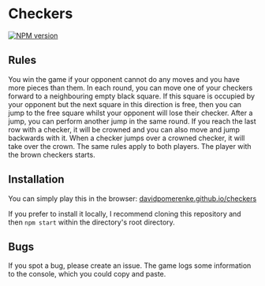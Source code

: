# Checkers

[![NPM version](https://img.shields.io/npm/v/aima-checkers.svg)](https://www.npmjs.com/package/aima-checkers)

## Rules

You win the game if your opponent cannot do any moves and you have more pieces than them. In each round, you can move one of your checkers forward to a neighbouring empty black square. If this square is occupied by your opponent but the next square in this direction is free, then you can jump to the free square whilst your opponent will lose their checker. After a jump, you can perform another jump in the same round. If you reach the last row with a checker, it will be crowned and you can also move and jump backwards with it. When a checker jumps over a crowned checker, it will take over the crown. The same rules apply to both players. The player with the brown checkers starts.

## Installation

You can simply play this in the browser: [davidpomerenke.github.io/checkers](https://davidpomerenke.github.io/checkers)

If you prefer to install it locally, I recommend cloning this repository and then `npm start` within the directory's root directory. 

## Bugs

If you spot a bug, please create an issue. The game logs some information to the console, which you could copy and paste. 
